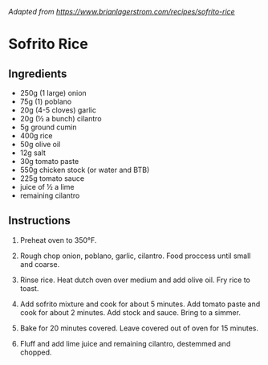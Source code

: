 *Adapted from https://www.brianlagerstrom.com/recipes/sofrito-rice*

# Sofrito Rice

## Ingredients

 - 250g (1 large) onion
 - 75g (1) poblano
 - 20g (4-5 cloves) garlic
 - 20g (½ a bunch) cilantro
 - 5g ground cumin
 - 400g rice
 - 50g olive oil
 - 12g salt
 - 30g tomato paste
 - 550g chicken stock (or water and BTB)
 - 225g tomato sauce
 - juice of ½ a lime
 - remaining cilantro

## Instructions

 1. Preheat oven to 350°F.

 2. Rough chop onion, poblano, garlic, cilantro. Food proccess until small and
    coarse.

 3. Rinse rice. Heat dutch oven over medium and add olive oil. Fry rice to
    toast.

 4. Add sofrito mixture and cook for about 5 minutes. Add tomato paste and
    cook for about 2 minutes. Add stock and sauce. Bring to a simmer.

 5. Bake for 20 minutes covered. Leave covered out of oven for 15 minutes.

 6. Fluff and add lime juice and remaining cilantro, destemmed and chopped.

